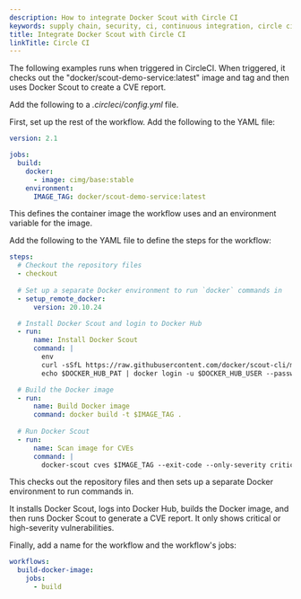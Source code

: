 ```yaml
---
description: How to integrate Docker Scout with Circle CI
keywords: supply chain, security, ci, continuous integration, circle ci
title: Integrate Docker Scout with Circle CI
linkTitle: Circle CI
---
```


The following examples runs when triggered in CircleCI. When triggered, it
checks out the "docker/scout-demo-service:latest" image and tag and then uses
Docker Scout to create a CVE report.

Add the following to a _.circleci/config.yml_ file.

First, set up the rest of the workflow. Add the following to the YAML file:

```yaml
version: 2.1

jobs:
  build:
    docker:
      - image: cimg/base:stable
    environment:
      IMAGE_TAG: docker/scout-demo-service:latest
```

This defines the container image the workflow uses and an environment variable
for the image.

Add the following to the YAML file to define the steps for the workflow:

```yaml
steps:
  # Checkout the repository files
  - checkout
  
  # Set up a separate Docker environment to run `docker` commands in
  - setup_remote_docker:
      version: 20.10.24

  # Install Docker Scout and login to Docker Hub
  - run:
      name: Install Docker Scout
      command: |
        env
        curl -sSfL https://raw.githubusercontent.com/docker/scout-cli/main/install.sh | sh -s -- -b /home/circleci/bin
        echo $DOCKER_HUB_PAT | docker login -u $DOCKER_HUB_USER --password-stdin

  # Build the Docker image
  - run:
      name: Build Docker image
      command: docker build -t $IMAGE_TAG .
  
  # Run Docker Scout          
  - run:
      name: Scan image for CVEs
      command: |
        docker-scout cves $IMAGE_TAG --exit-code --only-severity critical,high
```

This checks out the repository files and then sets up a separate Docker
environment to run commands in.

It installs Docker Scout, logs into Docker Hub, builds the Docker image, and
then runs Docker Scout to generate a CVE report. It only shows critical or
high-severity vulnerabilities.

Finally, add a name for the workflow and the workflow's jobs:

```yaml
workflows:
  build-docker-image:
    jobs:
      - build
```
